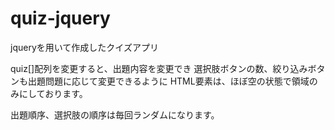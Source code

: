 # quiz-jquery
jqueryを用いて作成したクイズアプリ

quiz[]配列を変更すると、出題内容を変更でき
選択肢ボタンの数、絞り込みボタンも出題問題に応じて変更できるように
HTML要素は、ほぼ空の状態で領域のみにしております。

出題順序、選択肢の順序は毎回ランダムになります。